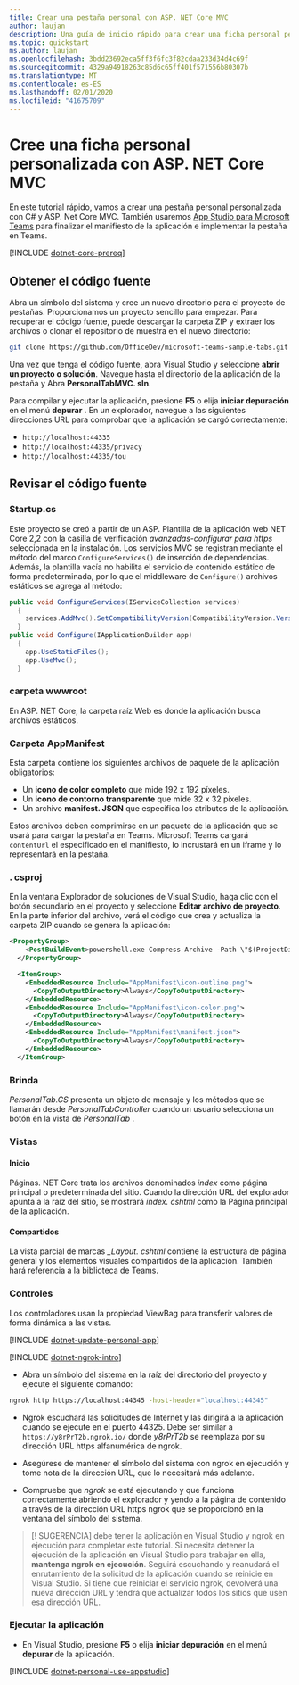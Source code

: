 ```yaml
---
title: Crear una pestaña personal con ASP. NET Core MVC
author: laujan
description: Una guía de inicio rápido para crear una ficha personal personalizada con ASP. NET Core MVC.
ms.topic: quickstart
ms.author: laujan
ms.openlocfilehash: 3bdd23692eca5ff3f6fc3f82cdaa233d34d4c69f
ms.sourcegitcommit: 4329a94918263c85d6c65ff401f571556b80307b
ms.translationtype: MT
ms.contentlocale: es-ES
ms.lasthandoff: 02/01/2020
ms.locfileid: "41675709"
---
```

# <a name="create-a-custom-personal-tab-with-asp-net-core-mvc"></a>Cree una ficha personal personalizada con ASP. NET Core MVC

En este tutorial rápido, vamos a crear una pestaña personal personalizada con C# y ASP. Net Core MVC. También usaremos [App Studio para Microsoft Teams](~/concepts/build-and-test/app-studio-overview.md) para finalizar el manifiesto de la aplicación e implementar la pestaña en Teams.

[!INCLUDE [dotnet-core-prereq](~/includes/tabs/dotnet-core-prereq.md)]

## <a name="get-the-source-code"></a>Obtener el código fuente

Abra un símbolo del sistema y cree un nuevo directorio para el proyecto de pestañas. Proporcionamos un proyecto sencillo para empezar. Para recuperar el código fuente, puede descargar la carpeta ZIP y extraer los archivos o clonar el repositorio de muestra en el nuevo directorio:

``` bash
git clone https://github.com/OfficeDev/microsoft-teams-sample-tabs.git
```

Una vez que tenga el código fuente, abra Visual Studio y seleccione **abrir un proyecto o solución**. Navegue hasta el directorio de la aplicación de la pestaña y Abra **PersonalTabMVC. sln**.

Para compilar y ejecutar la aplicación, presione **F5** o elija **iniciar depuración** en el menú **depurar** . En un explorador, navegue a las siguientes direcciones URL para comprobar que la aplicación se cargó correctamente:

* `http://localhost:44335`
* `http://localhost:44335/privacy`
* `http://localhost:44335/tou`

## <a name="review-the-source-code"></a>Revisar el código fuente

### <a name="startupcs"></a>Startup.cs

Este proyecto se creó a partir de un ASP. Plantilla de la aplicación web NET Core 2,2 con la casilla de verificación *avanzadas-configurar para https* seleccionada en la instalación. Los servicios MVC se registran mediante el método del marco `ConfigureServices()` de inserción de dependencias. Además, la plantilla vacía no habilita el servicio de contenido estático de forma predeterminada, por lo que el middleware de `Configure()` archivos estáticos se agrega al método:

``` csharp
public void ConfigureServices(IServiceCollection services)
  {
    services.AddMvc().SetCompatibilityVersion(CompatibilityVersion.Version_2_2);
  }
public void Configure(IApplicationBuilder app)
  {
    app.UseStaticFiles();
    app.UseMvc();
  }
```

### <a name="wwwroot-folder"></a>carpeta wwwroot

En ASP. NET Core, la carpeta raíz Web es donde la aplicación busca archivos estáticos.

### <a name="appmanifest-folder"></a>Carpeta AppManifest

Esta carpeta contiene los siguientes archivos de paquete de la aplicación obligatorios:

* Un **icono de color completo** que mide 192 x 192 píxeles.
* Un **icono de contorno transparente** que mide 32 x 32 píxeles.
* Un archivo **manifest. JSON** que especifica los atributos de la aplicación.

Estos archivos deben comprimirse en un paquete de la aplicación que se usará para cargar la pestaña en Teams. Microsoft Teams cargará `contentUrl` el especificado en el manifiesto, lo incrustará en un iframe y lo representará en la pestaña.

### <a name="csproj"></a>. csproj

En la ventana Explorador de soluciones de Visual Studio, haga clic con el botón secundario en el proyecto y seleccione **Editar archivo de proyecto**. En la parte inferior del archivo, verá el código que crea y actualiza la carpeta ZIP cuando se genera la aplicación:

``` xml
<PropertyGroup>
    <PostBuildEvent>powershell.exe Compress-Archive -Path \"$(ProjectDir)AppManifest\*\" -DestinationPath \"$(TargetDir)tab.zip\" -Force</PostBuildEvent>
  </PropertyGroup>

  <ItemGroup>
    <EmbeddedResource Include="AppManifest\icon-outline.png">
      <CopyToOutputDirectory>Always</CopyToOutputDirectory>
    </EmbeddedResource>
    <EmbeddedResource Include="AppManifest\icon-color.png">
      <CopyToOutputDirectory>Always</CopyToOutputDirectory>
    </EmbeddedResource>
    <EmbeddedResource Include="AppManifest\manifest.json">
      <CopyToOutputDirectory>Always</CopyToOutputDirectory>
    </EmbeddedResource>
  </ItemGroup>
```

### <a name="models"></a>Brinda

*PersonalTab.CS* presenta un objeto de mensaje y los métodos que se llamarán desde *PersonalTabController* cuando un usuario selecciona un botón en la vista de *PersonalTab* .

### <a name="views"></a>Vistas

#### <a name="home"></a>Inicio

Páginas. NET Core trata los archivos denominados *index* como página principal o predeterminada del sitio. Cuando la dirección URL del explorador apunta a la raíz del sitio, se mostrará *index. cshtml* como la Página principal de la aplicación.

#### <a name="shared"></a>Compartidos

La vista parcial de marcas *_Layout. cshtml* contiene la estructura de página general y los elementos visuales compartidos de la aplicación. También hará referencia a la biblioteca de Teams.

### <a name="controllers"></a>Controles

Los controladores usan la propiedad ViewBag para transferir valores de forma dinámica a las vistas.

[!INCLUDE [dotnet-update-personal-app](~/includes/tabs/dotnet-update-personal-app.md)]

[!INCLUDE [dotnet-ngrok-intro](~/includes/tabs/dotnet-ngrok-intro.md)]

* Abra un símbolo del sistema en la raíz del directorio del proyecto y ejecute el siguiente comando:

``` bash
ngrok http https://localhost:44345 -host-header="localhost:44345"
```

* Ngrok escuchará las solicitudes de Internet y las dirigirá a la aplicación cuando se ejecute en el puerto 44325.  Debe ser similar a `https://y8rPrT2b.ngrok.io/` donde *y8rPrT2b* se reemplaza por su dirección URL https alfanumérica de ngrok.

* Asegúrese de mantener el símbolo del sistema con ngrok en ejecución y tome nota de la dirección URL, que lo necesitará más adelante.

* Compruebe que *ngrok* se está ejecutando y que funciona correctamente abriendo el explorador y yendo a la página de contenido a través de la dirección URL https ngrok que se proporcionó en la ventana del símbolo del sistema.

> [! SUGERENCIA] debe tener la aplicación en Visual Studio y ngrok en ejecución para completar este tutorial. Si necesita detener la ejecución de la aplicación en Visual Studio para trabajar en ella, **mantenga ngrok en ejecución**. Seguirá escuchando y reanudará el enrutamiento de la solicitud de la aplicación cuando se reinicie en Visual Studio. Si tiene que reiniciar el servicio ngrok, devolverá una nueva dirección URL y tendrá que actualizar todos los sitios que usen esa dirección URL.

### <a name="run-your-application"></a>Ejecutar la aplicación

* En Visual Studio, presione **F5** o elija **iniciar depuración** en el menú **depurar** de la aplicación.

[!INCLUDE [dotnet-personal-use-appstudio](~/includes/tabs/dotnet-personal-use-appstudio.md)]
